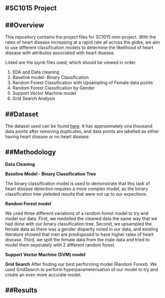 #SC1015 Project
---

##Overview
---
This repository contains the project files for SC1015 mini-project.
With the rates of heart disease increasing at a rapid rate all across the globe, we aim to use different classification models to determine the likelihood of heart disease with attributes associated with heart disease.

Listed are the ipynb files used, which should be viewed in order.

1. EDA and Data cleaning
2. Baseline model- Binary Classification
3. Random Forest Classification with Upsampling of Female data points
4. Random Forest Classification by Gender
5. Support Vector Machine model
6. Grid Search Analysis


##Dataset
---
The dataset used can be found [here](https://www.kaggle.com/datasets/fedesoriano/heart-failure-prediction). It has approximately one thousand data points after removing duplicates, and data points are labelled as either having heart disease or no heart disease.

##Methodology
---
**Data Cleaning**

**Baseline Model - Binary Classification Tree**

The binary classification model is used to demonstrate that this task of heart disease detection requires a more complex model, as the binary classification tree yieleded results that were not up to our expections.

**Random Forest model**

We used three different variations of a random forest model to try and model our data. First, we modelled the cleaned data the same way that we had done with our binary classification tree. 
Second, we upsampled the female data as there was a gender disparity noted in our data, and existing literature showed that men are predisposed to have higher rates of heart disease.
Third, we split the female data from the male data and tried to model them seperately with 2 different random forest.

**Support Vector Machine (SVM) model**

**Grid Search**
After finding our best performing model (Random Forest). We used GridSearch to perform hyperparameterisation of our model to try and create an even more accurate model.

##Results
----


